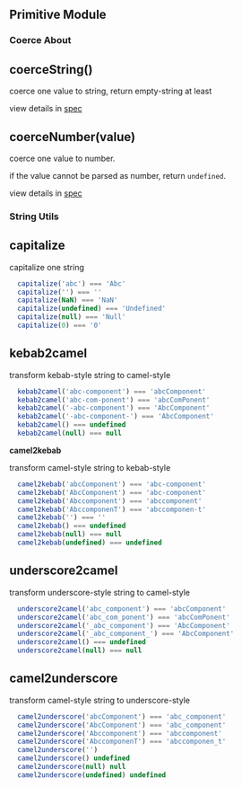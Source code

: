 ## Primitive Module

### Coerce About

**coerceString()**
----

coerce one value to string, return empty-string at least

view details in [spec](../../test/primitive.string.spec.js)

**coerceNumber(value)**
----

coerce one value to number.

if the value cannot be parsed as number, return `undefined`.

view details in [spec](../../test/primitive.number.spec.js)

### String Utils

**capitalize**
----

capitalize one string

```javascript
  capitalize('abc') === 'Abc'
  capitalize('') === ''
  capitalize(NaN) === 'NaN'
  capitalize(undefined) === 'Undefined'
  capitalize(null) === 'Null'
  capitalize(0) === '0'
```

**kebab2camel**
----

transform kebab-style string to camel-style

```javascript
  kebab2camel('abc-component') === 'abcComponent'
  kebab2camel('abc-com-ponent') === 'abcComPonent'
  kebab2camel('-abc-component') === 'AbcComponent'
  kebab2camel('-abc-component-') === 'AbcComponent'
  kebab2camel() === undefined
  kebab2camel(null) === null
```
<a name="camel2kebab"></a>

**camel2kebab**

transform camel-style string to kebab-style

```javascript
  camel2kebab('abcComponent') === 'abc-component'
  camel2kebab('AbcComponent') === 'abc-component'
  camel2kebab('Abccomponent') === 'abccomponent'
  camel2kebab('AbccomponenT') === 'abccomponen-t'
  camel2kebab('') === ''
  camel2kebab() === undefined
  camel2kebab(null) === null
  camel2kebab(undefined) === undefined
```
**underscore2camel**
----

transform underscore-style string to camel-style

```javascript
  underscore2camel('abc_component') === 'abcComponent'
  underscore2camel('abc_com_ponent') === 'abcComPonent'
  underscore2camel('_abc_component') === 'AbcComponent'
  underscore2camel('_abc_component_') === 'AbcComponent'
  underscore2camel() === undefined
  underscore2camel(null) === null
```
<a name="camel2underscore"></a>

**camel2underscore**
----
transform camel-style string to underscore-style

```javascript
  camel2underscore('abcComponent') === 'abc_component'
  camel2underscore('AbcComponent') === 'abc_component'
  camel2underscore('Abccomponent') === 'abccomponent'
  camel2underscore('AbccomponenT') === 'abccomponen_t'
  camel2underscore('')
  camel2underscore() undefined
  camel2underscore(null) null
  camel2underscore(undefined) undefined
```
